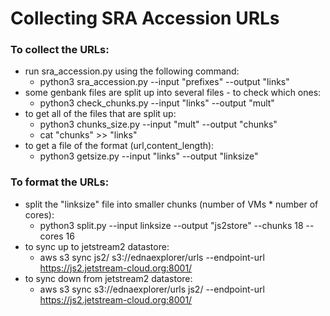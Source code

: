 # Collecting SRA Accession URLs

### To collect the URLs:
- run sra_accession.py using the following command:
  - python3 sra_accession.py --input "prefixes" --output "links"
- some genbank files are split up into several files - to check which ones:
  - python3 check_chunks.py --input "links" --output "mult"
- to get all of the files that are split up:
  - python3 chunks_size.py --input "mult" --output "chunks"
  - cat "chunks" >> "links"
- to get a file of the format (url,content_length):
  - python3 getsize.py --input "links" --output "linksize"


### To format the URLs:
- split the "linksize" file into smaller chunks (number of VMs * number of cores):
  - python3 split.py --input linksize --output "js2store" --chunks 18 --cores 16
- to sync up to jetstream2 datastore:
  - aws s3 sync js2/ s3://ednaexplorer/urls --endpoint-url https://js2.jetstream-cloud.org:8001/
- to sync down from jetstream2 datastore:
  - aws s3 sync s3://ednaexplorer/urls js2/ --endpoint-url https://js2.jetstream-cloud.org:8001/
